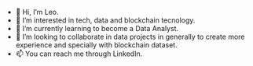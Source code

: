 - 👋 Hi, I’m Leo.
- 👀 I’m interested in tech, data and blockchain tecnology.
- 🌱 I’m currently learning to become a Data Analyst.
- 💞️ I’m looking to collaborate in data projects in generally to create more experience and specially with blockchain dataset.
- 📫 You can reach me through LinkedIn.

